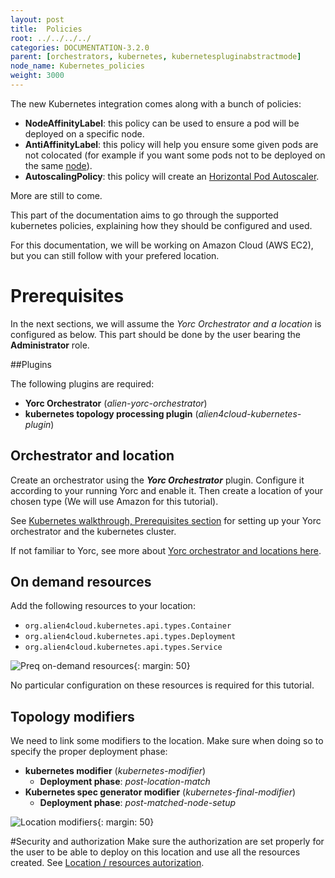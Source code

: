 ```yaml
---
layout: post
title:  Policies
root: ../../../../
categories: DOCUMENTATION-3.2.0
parent: [orchestrators, kubernetes, kubernetespluginabstractmode]
node_name: Kubernetes_policies
weight: 3000
---
```


The new Kubernetes integration comes along with a bunch of policies:

- **NodeAffinityLabel**: this policy can be used to ensure a pod will be deployed on a specific node.
- **AntiAffinityLabel**: this policy will help you ensure some given pods are not colocated (for example if you want some pods not to be deployed on the same [node](https://kubernetes.io/docs/concepts/architecture/nodes/)).
- **AutoscalingPolicy**: this policy will create an [Horizontal Pod Autoscaler](https://kubernetes.io/docs/tasks/run-application/horizontal-pod-autoscale/).

More are still to come.

This part of the documentation aims to go through the supported kubernetes policies, explaining how they should be configured and used.

For this documentation, we will be working on Amazon Cloud (AWS EC2), but you can still follow with your prefered location.

# Prerequisites

In the next sections, we will assume the *Yorc Orchestrator and a location* is configured as below.
This part should be done by the user bearing the **Administrator** role.

##Plugins

The following plugins are required:

- **Yorc Orchestrator** (*alien-yorc-orchestrator*)
- **kubernetes topology processing plugin** (*alien4cloud-kubernetes-plugin*)

## Orchestrator and location

Create an orchestrator using the ***Yorc Orchestrator*** plugin. Configure it according to your running Yorc and enable it. Then create a location of your chosen type (We will use Amazon for this tutorial).

See  [Kubernetes walkthrough, Prerequisites section](#/documentation/3.0.0/orchestrators/kubernetes/kubernetes_walkthrough.html) for setting up your Yorc orchestrator and the kubernetes cluster.

If not familiar to Yorc, see more about [Yorc orchestrator and locations here](#/documentation/3.0.0/orchestrators/yorc/index.html).

## On demand resources
Add the following resources to your location:

- `org.alien4cloud.kubernetes.api.types.Container`
- `org.alien4cloud.kubernetes.api.types.Deployment`
- `org.alien4cloud.kubernetes.api.types.Service`

![Preq on-demand resources](../../../images/3.2.0/user_guide/policies/prereq_config_ondemand_resources.png){: margin: 50}

No particular configuration on these resources is required for this tutorial.

## Topology modifiers
We need to link some modifiers to the location. Make sure when doing so to specify the proper deployment phase:

- **kubernetes modifier** (*kubernetes-modifier*)
    - **Deployment phase**: *post-location-match*
- **Kubernetes spec generator modifier** (*kubernetes-final-modifier*)
    - **Deployment phase**: *post-matched-node-setup*

![Location modifiers](../../../images/kubernetes_walkthrough/location_modifiers.png){: margin: 50}

#Security and authorization
Make sure the authorization are set properly for the user to be able to deploy on this location and use all the resources created.
See [Location / resources autorization](#/documentation/3.0.0/user_guide/location_autorization.html).
